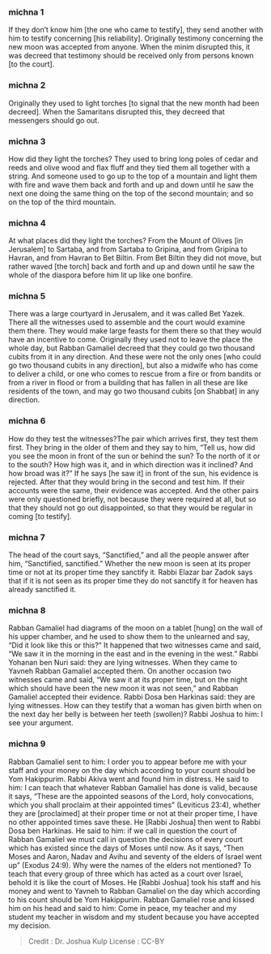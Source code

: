 
### michna 1
If they don’t know him [the one who came to testify], they send another with him to testify concerning [his reliability]. Originally testimony concerning the new moon was accepted from anyone. When the minim disrupted this, it was decreed that testimony should be received only from persons known [to the court].

### michna 2
Originally they used to light torches [to signal that the new month had been decreed]. When the Samaritans disrupted this, they decreed that messengers should go out.

### michna 3
How did they light the torches? They used to bring long poles of cedar and reeds and olive wood and flax fluff and they tied them all together with a string. And someone used to go up to the top of a mountain and light them with fire and wave them back and forth and up and down until he saw the next one doing the same thing on the top of the second mountain; and so on the top of the third mountain.

### michna 4
At what places did they light the torches? From the Mount of Olives [in Jerusalem] to Sartaba, and from Sartaba to Gripina, and from Gripina to Havran, and from Havran to Bet Biltin. From Bet Biltin they did not move, but rather waved [the torch] back and forth and up and down until he saw the whole of the diaspora before him lit up like one bonfire.

### michna 5
There was a large courtyard in Jerusalem, and it was called Bet Yazek. There all the witnesses used to assemble and the court would examine them there. They would make large feasts for them there so that they would have an incentive to come. Originally they used not to leave the place the whole day, but Rabban Gamaliel decreed that they could go two thousand cubits from it in any direction. And these were not the only ones [who could go two thousand cubits in any direction], but also a midwife who has come to deliver a child, or one who comes to rescue from a fire or from bandits or from a river in flood or from a building that has fallen in all these are like residents of the town, and may go two thousand cubits [on Shabbat] in any direction.

### michna 6
How do they test the witnesses?The pair which arrives first, they test them first. They bring in the older of them and they say to him, “Tell us, how did you see the moon in front of the sun or behind the sun? To the north of it or to the south? How high was it, and in which direction was it inclined? And how broad was it?” If he says [he saw it] in front of the sun, his evidence is rejected. After that they would bring in the second and test him. If their accounts were the same, their evidence was accepted. And the other pairs were only questioned briefly, not because they were required at all, but so that they should not go out disappointed, so that they would be regular in coming [to testify].

### michna 7
The head of the court says, “Sanctified,” and all the people answer after him, “Sanctified, sanctified.” Whether the new moon is seen at its proper time or not at its proper time they sanctify it. Rabbi Elazar bar Zadok says that if it is not seen as its proper time they do not sanctify it for heaven has already sanctified it.

### michna 8
Rabban Gamaliel had diagrams of the moon on a tablet [hung] on the wall of his upper chamber, and he used to show them to the unlearned and say, “Did it look like this or this?” It happened that two witnesses came and said, “We saw it in the morning in the east and in the evening in the west.” Rabbi Yohanan ben Nuri said: they are lying witnesses. When they came to Yavneh Rabban Gamaliel accepted them. On another occasion two witnesses came and said, “We saw it at its proper time, but on the night which should have been the new moon it was not seen,” and Rabban Gamaliel accepted their evidence. Rabbi Dosa ben Harkinas said: they are lying witnesses. How can they testify that a woman has given birth when on the next day her belly is between her teeth (swollen)? Rabbi Joshua to him: I see your argument.

### michna 9
Rabban Gamaliel sent to him: I order you to appear before me with your staff and your money on the day which according to your count should be Yom Hakippurim. Rabbi Akiva went and found him in distress. He said to him: I can teach that whatever Rabban Gamaliel has done is valid, because it says, “These are the appointed seasons of the Lord, holy convocations, which you shall proclaim at their appointed times” (Leviticus 23:4), whether they are [proclaimed] at their proper time or not at their proper time, I have no other appointed times save these. He [Rabbi Joshua] then went to Rabbi Dosa ben Harkinas. He said to him: if we call in question the court of Rabban Gamaliel we must call in question the decisions of every court which has existed since the days of Moses until now. As it says, “Then Moses and Aaron, Nadav and Avihu and seventy of the elders of Israel went up” (Exodus 24:9). Why were the names of the elders not mentioned? To teach that every group of three which has acted as a court over Israel, behold it is like the court of Moses. He [Rabbi Joshua] took his staff and his money and went to Yavneh to Rabban Gamaliel on the day which according to his count should be Yom Hakippurim. Rabban Gamaliel rose and kissed him on his head and said to him: Come in peace, my teacher and my student my teacher in wisdom and my student because you have accepted my decision.

>Credit : Dr. Joshua Kulp
>License : CC-BY